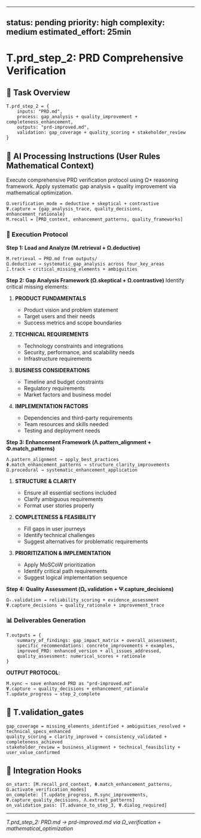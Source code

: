 <!-- CONTENT_TARGET: AI_FACING - Mathematical notation User_Rules framework -->

---
status: pending
priority: high
complexity: medium
estimated_effort: 25min
---
# T.prd_step_2: PRD Comprehensive Verification

## 🎯 Task Overview
```
T.prd_step_2 = {
    inputs: "PRD.md",
    process: gap_analysis + quality_improvement + completeness_enhancement,
    outputs: "prd-improved.md",
    validation: gap_coverage + quality_scoring + stakeholder_review
}
```

## 🎯 AI Processing Instructions (User Rules Mathematical Context)

Execute comprehensive PRD verification protocol using Ω* reasoning framework. Apply systematic gap analysis + quality improvement via mathematical optimization.

```
Ω.verification_mode = deductive + skeptical + contrastive
Ψ.capture = {gap_analysis_trace, quality_decisions, enhancement_rationale}
M.recall = [PRD_context, enhancement_patterns, quality_frameworks]
```

### **🔄 Execution Protocol**

**Step 1: Load and Analyze (M.retrieval + Ω.deductive)**
```
M.retrieval → PRD.md from outputs/
Ω.deductive → systematic_gap_analysis across four_key_areas
Ξ.track → critical_missing_elements + ambiguities
```

**Step 2: Gap Analysis Framework (Ω.skeptical + Ω.contrastive)**
Identify critical missing elements:

1. **PRODUCT FUNDAMENTALS**
   - Product vision and problem statement
   - Target users and their needs  
   - Success metrics and scope boundaries

2. **TECHNICAL REQUIREMENTS**
   - Technology constraints and integrations
   - Security, performance, and scalability needs
   - Infrastructure requirements

3. **BUSINESS CONSIDERATIONS**
   - Timeline and budget constraints
   - Regulatory requirements
   - Market factors and business model

4. **IMPLEMENTATION FACTORS**
   - Dependencies and third-party requirements
   - Team resources and skills needed
   - Testing and deployment needs

**Step 3: Enhancement Framework (Λ.pattern_alignment + Φ.match_patterns)**
```
Λ.pattern_alignment → apply_best_practices
Φ.match_enhancement_patterns → structure_clarity_improvements
Ω.procedural → systematic_enhancement_application
```

1. **STRUCTURE & CLARITY**
   - Ensure all essential sections included
   - Clarify ambiguous requirements
   - Format user stories properly

2. **COMPLETENESS & FEASIBILITY**
   - Fill gaps in user journeys
   - Identify technical challenges
   - Suggest alternatives for problematic requirements

3. **PRIORITIZATION & IMPLEMENTATION**
   - Apply MoSCoW prioritization
   - Identify critical path requirements
   - Suggest logical implementation sequence

**Step 4: Quality Assessment (Ωₜ.validation + Ψ.capture_decisions)**
```
Ωₜ.validation → reliability_scoring + evidence_assessment
Ψ.capture_decisions → quality_rationale + improvement_trace
```

### **📊 Deliverables Generation**
```
T.outputs = {
    summary_of_findings: gap_impact_matrix + overall_assessment,
    specific_recommendations: concrete_improvements + examples,
    improved_PRD: enhanced_version + all_issues_addressed,
    quality_assessment: numerical_scores + rationale
}
```

**OUTPUT PROTOCOL**: 
```
M.sync → save enhanced PRD as "prd-improved.md"
Ψ.capture → quality_decisions + enhancement_rationale
T.update_progress → step_2_complete
```

## 🎯 T.validation_gates
```
gap_coverage = missing_elements_identified + ambiguities_resolved + technical_specs_enhanced
quality_scoring = clarity_improved + consistency_validated + completeness_achieved
stakeholder_review = business_alignment + technical_feasibility + user_value_confirmed
```

## 🎯 Integration Hooks
```
on_start: [M.recall_prd_context, Φ.match_enhancement_patterns, Ω.activate_verification_modes]
on_complete: [T.update_progress, M.sync_improvements, Ψ.capture_quality_decisions, Λ.extract_patterns]
on_validation_pass: [T.advance_to_step_3, Ψ.dialog_required]
```

---
*T.prd_step_2: PRD.md → prd-improved.md via Ω_verification + mathematical_optimization* 